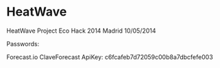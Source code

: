 HeatWave
========

HeatWave Project Eco Hack 2014
Madrid
10/05/2014

Passwords:



Forecast.io
ClaveForecast
ApiKey: c6fcafeb7d72059c00b8a7dbcfefe003
